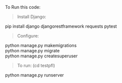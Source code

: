 To Run this code:

> Install Django:

pip install django djangorestframework requests pytest

> Configure:

python manage.py makemigrations<br/>
python manage.py migrate<br/>
python manage.py createsuperuser<br/>

> To run: (cd testpfl)

python manage.py runserver
